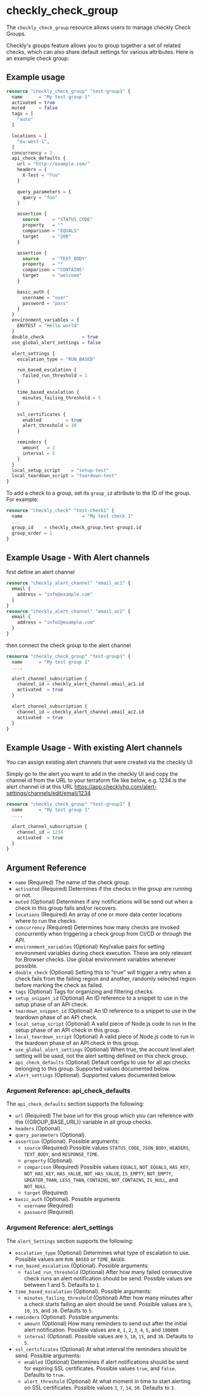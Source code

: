 # checkly_check_group
The `checkly_check_group` resource allows users to manage checkly Check Groups.

Checkly's groups feature allows you to group together a set of related checks, which can also share default settings for various attributes. Here is an example check group:

## Example usage
```terraform
resource "checkly_check_group" "test-group1" {
  name      = "My test group 1"
  activated = true
  muted     = false
  tags = [
    "auto"
  ]

  locations = [
    "eu-west-1",
  ]
  concurrency = 3
  api_check_defaults {
    url = "http://example.com/"
    headers = {
      X-Test = "foo"
    }

    query_parameters = {
      query = "foo"
    }

    assertion {
      source     = "STATUS_CODE"
      property   = ""
      comparison = "EQUALS"
      target     = "200"
    }

    assertion {
      source     = "TEXT_BODY"
      property   = ""
      comparison = "CONTAINS"
      target     = "welcome"
    }

    basic_auth {
      username = "user"
      password = "pass"
    }
  }
  environment_variables = {
    ENVTEST = "Hello world"
  }
  double_check              = true
  use_global_alert_settings = false

  alert_settings {
    escalation_type = "RUN_BASED"

    run_based_escalation {
      failed_run_threshold = 1
    }

    time_based_escalation {
      minutes_failing_threshold = 5
    }

    ssl_certificates {
      enabled         = true
      alert_threshold = 30
    }

    reminders {
      amount   = 2
      interval = 5
    }
  }
  local_setup_script    = "setup-test"
  local_teardown_script = "teardown-test"
}
```
To add a check to a group, set its `group_id` attribute to the ID of the group. For example:

```terraform
resource "checkly_check" "test-check1" {
  name                      = "My test check 1"
  ...
  group_id    = checkly_check_group.test-group1.id
  group_order = 1
}
```

## Example Usage - With Alert channels
first define an alert channel
```terraform
resource "checkly_alert_channel" "email_ac1" {
  email {
    address = "info@example.com"
  }
}
resource "checkly_alert_channel" "email_ac2" {
  email {
    address = "info2@example.com"
  }
}
```

then connect the check group to the alert channel
```terraform
resource "checkly_check_group" "test-group1" {
  name      = "My test group 1"
  ....

  alert_channel_subscription {
    channel_id = checkly_alert_channel.email_ac1.id
    activated  = true
  }

  alert_channel_subscription {
    channel_id = checkly_alert_channel.email_ac2.id
    activated  = true
  }
}
```

## Example Usage - With existing Alert channels
You can assign existing alert channels that were created via the checkly UI

Simply go to the alert you want to add in the checkly UI and copy the channel id from the URL to your terraform file like below, e.g. 1234 is the alert channel id at this URL https://app.checklyhq.com/alert-settings/channels/edit/email/1234

```terraform
resource "checkly_check_group" "test-group1" {
  name      = "My test group 1"
  ....

  alert_channel_subscription {
    channel_id = 1234
    activated  = true
  }
}
```

## Argument Reference
* `name` (Required) The name of the check group.
* `activated` (Required) Determines if the checks in the group are running or not.
* `muted` (Optional) Determines if any notifications will be send out when a check in this group fails and/or recovers.
* `locations` (Required) An array of one or more data center locations where to run the checks.
* `concurrency` (Required) Determines how many checks are invoked concurrently when triggering a check group from CI/CD or through the API.
* `environment_variables` (Optional)  Key/value pairs for setting environment variables during check execution. These are only relevant for Browser checks. Use global environment variables whenever possible.
* `double_check` (Optional) Setting this to "true" will trigger a retry when a check fails from the failing region and another, randomly selected region before marking the check as failed.
* `tags` (Optional) Tags for organizing and filtering checks.
* `setup_snippet_id` (Optional) An ID reference to a snippet to use in the setup phase of an API check.
* `teardown_snippet_id` (Optional) An ID reference to a snippet to use in the teardown phase of an API check.
* `local_setup_script` (Optional) A valid piece of Node.js code to run in the setup phase of an API check in this group.
* `local_teardown_script` (Optional) A valid piece of Node.js code to run in the teardown phase of an API check in this group.
* `use_global_alert_settings` (Optional) When true, the account level alert setting will be used, not the alert setting defined on this check group.
* `api_check_defaults` (Optional) Default configs to use for all api checks belonging to this group. Supported values documented below.
* `alert_settings` (Optional). Supported values documented below.


### Argument Reference: api_check_defaults
The `api_check_defaults` section supports the following:
* `url` (Required) The base url for this group which you can reference with the {{GROUP_BASE_URL}} variable in all group checks.
* `headers` (Optional).
* `query_parameters` (Optional).
* `assertion` (Optional). Possible arguments:
  * `source` (Required) Possible values `STATUS_CODE`, `JSON_BODY`, `HEADERS`, `TEXT_BODY`, and `RESPONSE_TIME`.
  * `property` (Optional).
  * `comparison` (Required) Possible values `EQUALS`, `NOT_EQUALS`, `HAS_KEY`, `NOT_HAS_KEY`, `HAS_VALUE`, `NOT_HAS_VALUE`, `IS_EMPTY`, `NOT_EMPTY`, `GREATER_THAN`, `LESS_THAN`, `CONTAINS`, `NOT_CONTAINS`, `IS_NULL`, and `NOT_NULL`.
  * `target` (Required)
* `basic_auth` (Optional). Possible arguments
  * `username` (Required)
  * `password` (Required)


### Argument Reference: alert_settings
The `alert_Settings` section supports the following:
* `escalation_type` (Optional) Determines what type of escalation to use. Possible values are `RUN_BASED` or `TIME_BASED`.
* `run_based_escalation` (Optional). Possible arguments:
  * `failed_run_threshold` (Optional) After how many failed consecutive check runs an alert notification should be send. Possible values are between 1 and 5. Defaults to `1`.
* `time_based_escalation` (Optional). Possible arguments:
  * `minutes_failing_threshold` (Optional) After how many minutes after a check starts failing an alert should be send. Possible values are `5`, `10`, `15`, and `30`. Defaults to `5`.
* `reminders` (Optional). Possible arguments:
  * `amount` (Optional) How many reminders to send out after the initial alert notification. Possible values are `0`, `1`, `2`, `3`, `4`, `5`, and `100000`
  * `interval` (Optional). Possible values are `5`, `10`, `15`, and `30`. Defaults to `5`.
* `ssl_certificates` (Optional) At what interval the reminders should be send.  Possible arguments:
  * `enabled` (Optional) Determines if alert notifications should be send for expiring SSL certificates. Possible values `true`, and `false`. Defaults to `true`.
  * `alert_threshold` (Optional) At what moment in time to start alerting on SSL certificates. Possible values `3`, `7`, `14`, `30`. Defaults to `3`.
